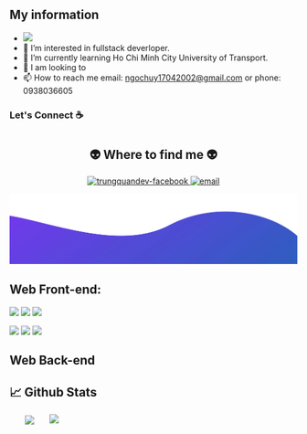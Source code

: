 
## My information
- <img src="https://komarev.com/ghpvc/?username=nguyenhuy174&color=blue">
- 👀 I’m interested in fullstack deverloper.
- 🌱 I’m currently learning Ho Chi Minh City University of Transport.
- 💞️ I am looking to 
- 📫 How to reach me email: ngochuy17042002@gmail.com or phone: 0938036605

### Let's Connect :coffee:
#
<h2 align="center">👽 Where to find me 👽</h2>

<div align="center">
  <a href="https://www.facebook.com/ng.ng.huy35" target="blank">
    <img src="https://img.icons8.com/bubbles/100/000000/facebook-new.png" alt="trungquandev-facebook" />
  </a>
  <a href="mailto:ngochuy17042002@gmail.com" target="top">
    <img src="https://img.icons8.com/bubbles/100/000000/apple-mail.png" alt="email" />
  </a>
</div>

![alt text](./images/bottom.svg)



## Web Front-end:

<img src="https://img.shields.io/badge/javascript-%23323330.svg?style=for-the-badge&logo=javascript&logoColor=%23F7DF1E"> <img src="https://img.shields.io/badge/react-%2320232a.svg?style=for-the-badge&logo=react&logoColor=%2361DAFB"> <img src="https://img.shields.io/badge/typescript-%23007ACC.svg?style=for-the-badge&logo=typescript&logoColor=white">

<img src="https://img.shields.io/badge/html5-%23E34F26.svg?style=for-the-badge&logo=html5&logoColor=white"> <img src="https://img.shields.io/badge/css3-%231572B6.svg?style=for-the-badge&logo=css3&logoColor=white"> <img src="https://img.shields.io/badge/tailwindcss-%2338B2AC.svg?style=for-the-badge&logo=tailwind-css&logoColor=white">

## Web Back-end

## 📈 Github Stats

<div align=center>
  <a href="#" title="Nguyễn Ngọc Huy">
    <img width="315" align="center" src="https://github-readme-stats.vercel.app/api/top-langs/?username=nguyenhuy174&hide=c%23,powershell,Mathematica,Ruby,Html,C,C++,PHP,Objective-C,Objective-C%2b%2b,Cuda&title_color=61dafb&text_color=ffffff&icon_color=61dafb&bg_color=20232a&langs_count=8&layout=compact&border_color=61dafb&hide_border=true" />
  </a>
  <a href="#" title="Nguyễn Ngọc Huy">
    <img align="right" width="434" src="https://github-readme-stats.vercel.app/api?username=nguyenhuy174&show_icons=true&theme=react&border_color=61dafb&hide_border=true" />
  </a>
</div>
